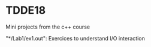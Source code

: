 # TDDE18
Mini projects from the c++ course

"*/Lab1/ex1.out": Exercices to understand I/O interaction
